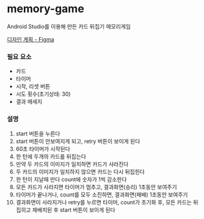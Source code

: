# memory-game
Android Studio를 이용해 만든 카드 뒤집기 메모리게임

[디자인 계획 - Figma](https://www.figma.com/design/utdsvX9imzFGH1IEPrix0x/Memory-game?node-id=0-1&t=Qicbqv3VSATxp2CP-1)

### 필요 요소
* 카드
* 타이머
* 시작, 리셋 버튼
* 시도 횟수(초기상태: 30)
* 결과 메세지

### 설명
1. start 버튼을 누른다
2. start 버튼이 안보여지게 되고, retry 버튼이 보이게 된다
3. 60초 타이머가 시작된다
4. 한 턴에 두개의 카드를 뒤집는다
5. 만약 두 카드의 이미지가 일치하면 카드가 사라진다
6. 두 카드의 이미지가 일치하지 않으면 카드는 다시 뒤집힌다
7. 한 턴이 지날때 만다 count에 숫자가 1씩 감소한다
8. 모든 카드가 사라지면 타이머가 멈추고, 결과화면(승리) 1초동안 보여주기
9. 타이머가 끝나거나, count를 모두 소진하면, 결과화면(패배) 1초동안 보여주기
10. 결과화면이 사라지거나 retry를 누르면 타이머, count가 초기화 후, 모든 카드는 뒤집히고 재배치된 후 start 버튼이 보이게 된다
